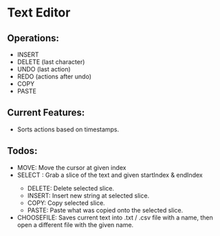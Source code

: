 # Text Editor

## Operations:

- INSERT <string>
- DELETE (last character)
- UNDO (last action)
- REDO (actions after undo)
- COPY
- PASTE

## Current Features:

- Sorts actions based on timestamps.

## Todos:

- MOVE<index>: Move the cursor at given index
- SELECT<startIndex> <endIndex>: Grab a slice of the text and given startIndex & endIndex
  - DELETE: Delete selected slice.
  - INSERT: Insert new string at selected slice.
  - COPY: Copy selected slice.
  - PASTE: Paste what was copied onto the selected slice.
- CHOOSEFILE<filename>: Saves current text into .txt / .csv file with a name, then open a different file with the given name.
